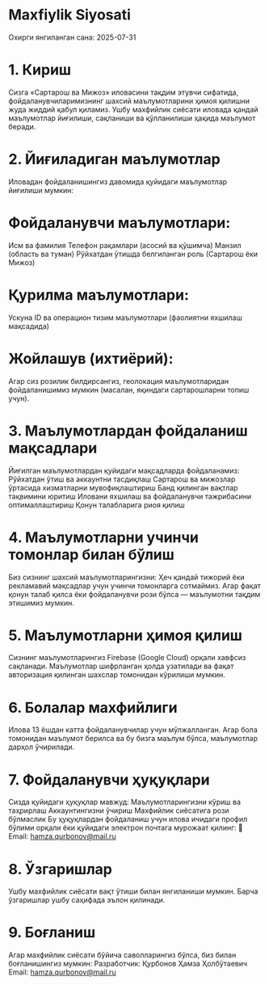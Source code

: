 # Maxfiylik Siyosati
Охирги янгиланган сана: 2025-07-31
# 1. Кириш
Сизга «Сартарош ва Мижоз» иловасини тақдим этувчи сифатида, фойдаланувчиларимизнинг шахсий маълумотларини ҳимоя қилишни жуда жиддий қабул қиламиз. Ушбу махфийлик сиёсати иловада қандай маълумотлар йиғилиши, сақланиши ва қўлланилиши ҳақида маълумот беради.
# 2. Йиғиладиган маълумотлар
Иловадан фойдаланишингиз давомида қуйидаги маълумотлар йиғилиши мумкин:

# Фойдаланувчи маълумотлари:
Исм ва фамилия
Телефон рақамлари (асосий ва қўшимча)
Манзил (область ва туман)
Рўйхатдан ўтишда белгиланган роль (Сартарош ёки Мижоз)

# Қурилма маълумотлари:
Ускуна ID ва операцион тизим маълумотлари (фаолиятни яхшилаш мақсадида)

# Жойлашув (ихтиёрий):
Агар сиз розилик билдирсангиз, геолокация маълумотларидан фойдаланишимиз мумкин (масалан, яқиндаги сартарошларни топиш учун).

# 3. Маълумотлардан фойдаланиш мақсадлари
Йиғилган маълумотлардан қуйидаги мақсадларда фойдаланамиз:
Рўйхатдан ўтиш ва аккаунтни тасдиқлаш
Сартарош ва мижозлар ўртасида хизматларни мувофиқлаштириш
Банд қилинган вақтлар тақвимини юритиш
Иловани яхшилаш ва фойдаланувчи тажрибасини оптималлаштириш
Қонун талабларига риоя қилиш

# 4. Маълумотларни учинчи томонлар билан бўлиш
Биз сизнинг шахсий маълумотларингизни:
Ҳеч қандай тижорий ёки рекламавий мақсадлар учун учинчи томонларга сотмаймиз.
Агар фақат қонун талаб қилса ёки фойдаланувчи рози бўлса — маълумотни тақдим этишимиз мумкин.

# 5. Маълумотларни ҳимоя қилиш
Сизнинг маълумотларингиз Firebase (Google Cloud) орқали хавфсиз сақланади. Маълумотлар шифрланган ҳолда узатилади ва фақат авторизация қилинган шахслар томонидан кўрилиши мумкин.

# 6. Болалар махфийлиги
Илова 13 ёшдан катта фойдаланувчилар учун мўлжалланган. Агар бола томонидан маълумот берилса ва бу бизга маълум бўлса, маълумотлар дарҳол ўчирилади.

# 7.  Фойдаланувчи ҳуқуқлари
Сизда қуйидаги ҳуқуқлар мавжуд:
Маълумотларингизни кўриш ва таҳрирлаш
Аккаунтингизни ўчириш
Махфийлик сиёсатига рози бўлмаслик
Бу ҳуқуқлардан фойдаланиш учун илова ичидаги профил бўлими орқали ёки қуйидаги электрон почтага мурожаат қилинг:
📧 Email: hamza.qurbonov@mail.ru

# 8. Ўзгаришлар
Ушбу махфийлик сиёсати вақт ўтиши билан янгиланиши мумкин. Барча ўзгаришлар ушбу саҳифада эълон қилинади.

# 9.  Боғланиш
Агар махфийлик сиёсати бўйича саволларингиз бўлса, биз билан боғланишингиз мумкин:
Разработчик: Қурбонов Ҳамза Ҳолбўтаевич
Email: hamza.qurbonov@mail.ru
